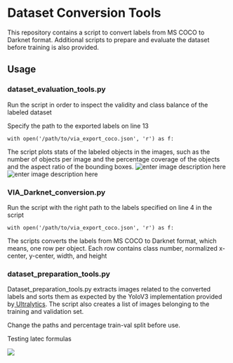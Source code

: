 # Dataset Conversion Tools
This repository contains a script to convert labels from MS COCO to Darknet format. Additional scripts to prepare and evaluate the dataset before training is also provided.

## Usage

### dataset_evaluation_tools.py
Run the script in order to inspect the validity and class balance of the labeled dataset 

Specify the path to the exported labels on line 13

    with open('/path/to/via_export_coco.json', 'r') as f:
The script plots stats of the labeled objects in the images, such as the number of objects per image and the percentage coverage of the objects and the aspect ratio of the bounding boxes. 
![enter image description here](https://qs7j8q.db.files.1drv.com/y4mmUaYh78uvKpbmhKBSDqCZIDxGYiNNBwGHhYDL7-JSdQ_Szkf8K6sNIgQYG3XdtFh12z4Zz2WkGVXriui7zhXuEzNqetBsUrRKj79LLMb7yzd32wo5ghlg2AkiIPNMR0e0PFiOiH6c67rOX4TyiAaGsmrkSJkr4tvqCKt8_OA1plY6DAPoV_63tZk3MSbTroDYuQXsYPaiaBQbLnP39iheA?width=993&height=368&cropmode=none)
![enter image description here](https://qs7i8q.db.files.1drv.com/y4m_o9EECTh0FwA1Rzce5vGSNClS6PHURKnvA2VSgXd9UG7KpTT1N5rfDzwKt8RLYW8Xg4pGvt3UoxI_eapF6bq1cNUClD6gMmNkFEEX_YK2yn3VY3bHOQ2gjQuazYutoGtRmPHPp3PFsn3tJJY60s-4EzEA_1rQHkqoNxp6PMLBqU99K7VTLNT8ANI29LlR-8lgT4lRJ5Kyjoqc9xEmu1THA?width=982&height=372&cropmode=none)

 

### VIA_Darknet_conversion.py
Run the script with the right path to the labels specified on line 4 in the script

    with open('/path/to/via_export_coco.json', 'r') as f:

The scripts converts the labels from MS COCO to Darknet format, which means, one row per object. Each row contains class number, normalized x-center, y-center, width, and height

### dataset_preparation_tools.py
Dataset_preparation_tools.py extracts images related to the converted labels and sorts them as expected by the YoloV3 implementation provided by[ Ultralytics](https://github.com/ultralytics/yolov3). The script also creates a list of images belonging to the training and validation set.

Change the paths and percentage train-val split before use.

Testing latec formulas

<img src="https://render.githubusercontent.com/render/math?math=    1 \times 1 \times (B \times (5 \plus C))">
